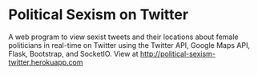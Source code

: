 # Political Sexism on Twitter

 A web program to view sexist tweets and their locations about female politicians in real-time on Twitter using the Twitter API, Google Maps API, Flask, Bootstrap, and SocketIO. View at http://political-sexism-twitter.herokuapp.com
